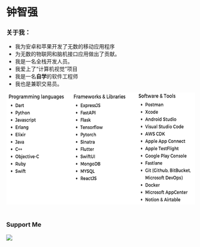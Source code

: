 # 钟智强

### 关于我：

- 我为安卓和苹果开发了无数的移动应用程序
- 为无数的物联网和脑机接口应用做出了贡献。
- 我是一名全栈开发人员。
- 我爱上了“计算机视觉”项目
- 我是一名**自学**的软件工程师
- 我也是兼职交易员。

<div align="center">
    <img src="./assets/skillsets.png"  width="600" height="300">   
</div>

<br>

### Support Me

<div class="column">
    <img src="https://raw.githubusercontent.com/johnmelodyme/johnmelodyme/main/assets/%E6%88%AA%E5%B1%8F2023-04-25%20%E4%B8%8A%E5%8D%881.02.06.png"  >
</div>

